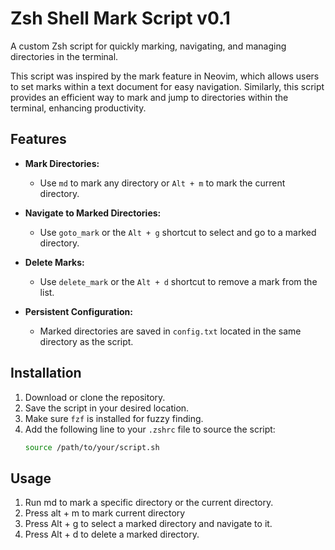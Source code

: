 
# Zsh Shell Mark Script v0.1

A custom Zsh script for quickly marking, navigating, and managing directories in the terminal.

This script was inspired by the mark feature in Neovim, which allows users to set marks within a text document for easy navigation. Similarly, this script provides an efficient way to mark and jump to directories within the terminal, enhancing productivity.

## Features

- **Mark Directories:**
  - Use `md` to mark any directory or `Alt + m` to mark the current directory.
  
- **Navigate to Marked Directories:**
  - Use `goto_mark` or the `Alt + g` shortcut to select and go to a marked directory.

- **Delete Marks:**
  - Use `delete_mark` or the `Alt + d` shortcut to remove a mark from the list.

- **Persistent Configuration:**
  - Marked directories are saved in `config.txt` located in the same directory as the script.

## Installation

1. Download or clone the repository.
2. Save the script in your desired location.
3. Make sure `fzf` is installed for fuzzy finding.
4. Add the following line to your `.zshrc` file to source the script:
   ```zsh
   source /path/to/your/script.sh
## Usage
1. Run md to mark a specific directory or the current directory.
2. Press alt + m to mark current directory
3. Press Alt + g to select a marked directory and navigate to it.
4. Press Alt + d to delete a marked directory.
